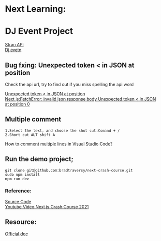 

# Next Learning: 

# DJ Event Project
[Strap APi](https://github.com/GlennOu66304/dj-events-backend)    
[Dj evetn](https://github.com/GlennOu66304/djEvent)   

## Bug fxing: Unexpected token < in JSON at position

Check the api url, try to find out if you miss spelling the api word

[Unexpected token < in JSON at position](https://daveceddia.com/unexpected-token-in-json-at-position-0/)   
[Next.js:FetchError: invalid json response body Unexpected token < in JSON at position 0](https://github.com/vercel/next.js/discussions/15274https://github.com/vercel/next.js/discussions/15274) 

## Multiple comment
```
1.Select the text, and choose the shot cut:Comand + /
2.Short cut ALT shift A
```
[How to comment multiple lines in Visual Studio Code?](https://stackoverflow.com/questions/34316156/how-to-comment-multiple-lines-in-visual-studio-code?page=1&tab=votes#tab-top)  

## Run the demo project;
```
git clone git@github.com:bradtraversy/next-crash-course.git
sudo npm install
npm run dev
```

### Reference: 
[Source Code](https://github.com/bradtraversy/next-crash-course)  
[Youtube Video Next.js Crash Course 2021](https://www.youtube.com/watch?v=mTz0GXj8NN0&ab_channel=TraversyMedia)  

## Resource:  
[Official doc](https://nextjs.org/docs/api-reference/next/head)

